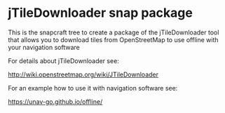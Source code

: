 # jTileDownloader snap package

This is the snapcraft tree to create a package of the jTileDownloader tool that allows you 
to download tiles from OpenStreetMap to use offline with your navigation software

For details about jTileDownloader see:

http://wiki.openstreetmap.org/wiki/JTileDownloader

For an example how to use it with navigation software see:

https://unav-go.github.io/offline/
